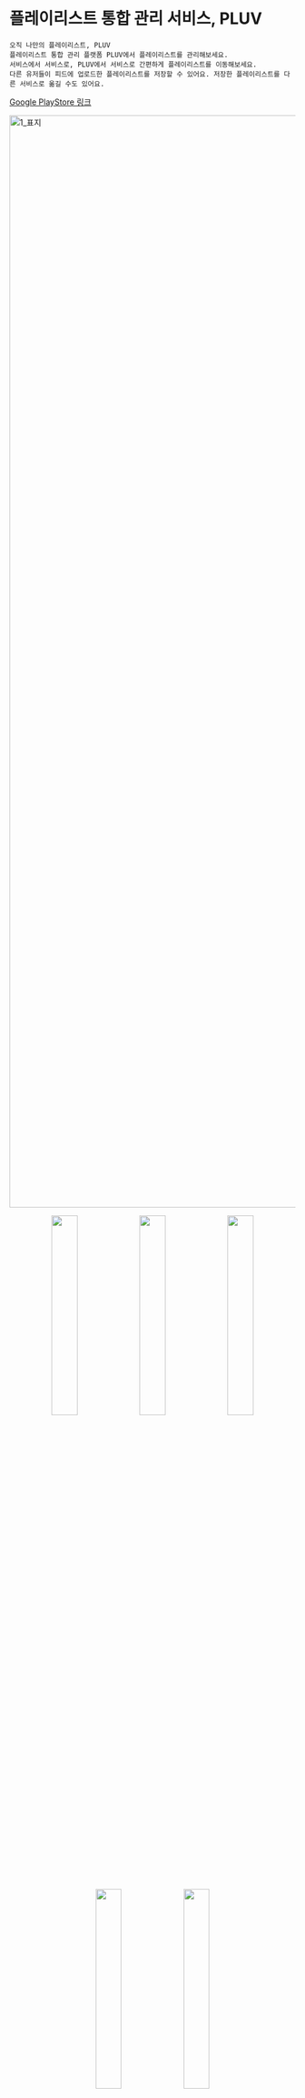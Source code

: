 # 플레이리스트 통합 관리 서비스, PLUV

```
오직 나만의 플레이리스트, PLUV
플레이리스트 통합 관리 플랫폼 PLUV에서 플레이리스트를 관리해보세요.
서비스에서 서비스로, PLUV에서 서비스로 간편하게 플레이리스트를 이동해보세요.
다른 유저들이 피드에 업로드한 플레이리스트를 저장할 수 있어요. 저장한 플레이리스트를 다른 서비스로 옮길 수도 있어요.
```
[Google PlayStore 링크](https://play.google.com/store/apps/details?id=com.cmc15th.pluv)

<img width="1920" alt="1_표지" src="https://github.com/user-attachments/assets/a6ad8b0a-d878-4553-a79a-2ef78133b9d5">
<p align="center">
  <img src="https://github.com/user-attachments/assets/396d765e-4ddf-4882-8d73-b4cf92e370eb" width="30%">
  <img src="https://github.com/user-attachments/assets/1b9125b7-43a5-48fd-8ca3-eb3cd3f44998" width="30%">
  <img src="https://github.com/user-attachments/assets/027ae4b7-b576-4a2b-adee-81a857604be1" width="30%">
</p>
<p align="center">
  <img src="https://github.com/user-attachments/assets/ba72c98d-47cd-41fa-bc32-0f13951cc8ba" width="30%">
  <img src="https://github.com/user-attachments/assets/3ebd7898-539e-4e7f-a71d-5620909b9174" width="30%">
</p>

## Development

- Koltin 2.0
- Java 17
  
### Libraries
- Jetpack Compose
- Coroutine
- Retrofit, Okhttp
- DataStore
- Hilt
- Spotify-Auth, Google-Auth

